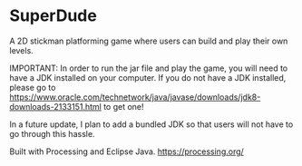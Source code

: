 # SuperDude
A 2D stickman platforming game where users can build and play their own levels.  

IMPORTANT: In order to run the jar file and play the game, you will need to have a JDK installed on your computer.  If you do not have a JDK installed, please go to https://www.oracle.com/technetwork/java/javase/downloads/jdk8-downloads-2133151.html to get one!  

In a future update, I plan to add a bundled JDK so that users will not have to go through this hassle.  

Built with Processing and Eclipse Java. 
https://processing.org/
